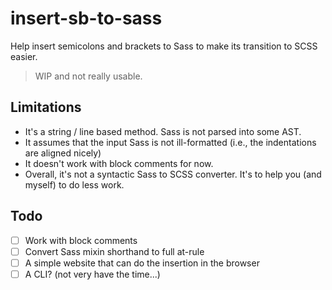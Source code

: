 # insert-sb-to-sass

Help insert semicolons and brackets to Sass to make its transition to SCSS easier.

> WIP and not really usable.

## Limitations

- It's a string / line based method. Sass is not parsed into some AST.
- It assumes that the input Sass is not ill-formatted (i.e., the indentations are aligned nicely)
- It doesn't work with block comments for now.
- Overall, it's not a syntactic Sass to SCSS converter. It's to help you (and myself) to do less work.

## Todo

- [ ] Work with block comments
- [ ] Convert Sass mixin shorthand to full at-rule
- [ ] A simple website that can do the insertion in the browser
- [ ] A CLI? (not very have the time...)
